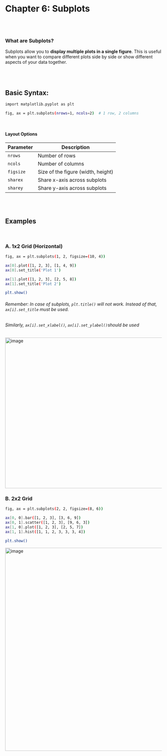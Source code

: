 #
# Chapter 6: Subplots 

<br>
<br>

### What are Subplots?
Subplots allow you to **display multiple plots in a single figure**. This is useful when you want to compare different plots side by side or show different aspects of your data together.

<br>
<br>

## Basic Syntax:
```bash
import matplotlib.pyplot as plt

fig, ax = plt.subplots(nrows=1, ncols=2)  # 1 row, 2 columns
```

<br>

#### Layout Options
| Parameter | Description                        |
| --------- | ---------------------------------- |
| `nrows`   | Number of rows                     |
| `ncols`   | Number of columns                  |
| `figsize` | Size of the figure (width, height) |
| `sharex`  | Share x-axis across subplots       |
| `sharey`  | Share y-axis across subplots       |

<br>
<br>

## Examples

<br>

### A. 1x2 Grid (Horizontal)
```bash
fig, ax = plt.subplots(1, 2, figsize=(10, 4))

ax[0].plot([1, 2, 3], [1, 4, 9])
ax[0].set_title('Plot 1')

ax[1].plot([1, 2, 3], [2, 5, 8])
ax[1].set_title('Plot 2')

plt.show()
```
###### Remember: In case of subplots, `plt.title()` will not work. Instead of that, `ax[i].set_title` must be used.
###### Similarly, `ax[i].set_xlabel()`, `ax[i].set_ylabel()`should be used
<img width="1458" height="484" alt="image" src="https://github.com/user-attachments/assets/dd909c0a-11c8-4b06-a29a-3f6075319904" />




### B. 2x2 Grid
```bash
fig, ax = plt.subplots(2, 2, figsize=(8, 6))

ax[0, 0].bar([1, 2, 3], [3, 6, 9])
ax[0, 1].scatter([1, 2, 3], [9, 6, 3])
ax[1, 0].plot([1, 2, 3], [2, 5, 7])
ax[1, 1].hist([1, 1, 2, 3, 3, 3, 4])

plt.show()
```
<img width="1457" height="652" alt="image" src="https://github.com/user-attachments/assets/b6e57402-9bb0-4ec6-ae5e-3088b970ab0b" />



